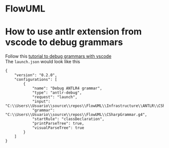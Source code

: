 # FlowUML

# How to use antlr extension from vscode to debug grammars
Follow this [tutorial to debug grammars with vscode](https://github.com/mike-lischke/vscode-antlr4/blob/master/doc/grammar-debugging.md)  
The `launch.json` would look like this
```
{
    "version": "0.2.0",
    "configurations": [
        {
            "name": "Debug ANTLR4 grammar",
            "type": "antlr-debug",
            "request": "launch",
            "input": "C:\\Users\\Usuario\\source\\repos\\FlowUML\\Infrastructure\\ANTLR\\CSharp\\testFile.txt",
            "grammar": "C:\\Users\\Usuario\\source\\repos\\FlowUML\\CSharpGrammar.g4",
            "startRule": "classDeclaration",
            "printParseTree": true,
            "visualParseTree": true
        }
    ]
}
```